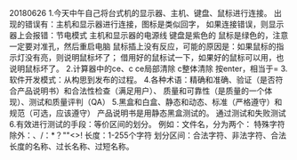 20180626
1.今天中午自己将台式机的显示器、主机、键盘、鼠标进行连接。
出现的错误有：主机和显示器进行连接，图标是类似回字，
如果连接错误，则显示器上会报错：节电模式
主机和显示器的电源线
键盘是紫色的
鼠标是绿色的，注意一定要对准孔，然后重启电脑
鼠标插上没有反应，可能的原因是：如果鼠标的指示灯没有亮，则说明鼠标坏了；
借用好的鼠标试一下，如果好的鼠标可以用，也说明鼠标坏了。
2.计算器中的ce、c
ce局部清除
c整体清除
按enter，相当于=
3.软件开发模式：从构思到发布的过程。
4.各种术语：精确和准确、验证（是否符合产品说明书）和合法性检查（满足用户）、
质量和可靠性（是质量的一个体现）、测试和质量评判（QA）
5.黑盒和白盒、静态和动态、标准（严格遵守）和规范（可选，应该遵守）
产品说明书是用静态黑盒测试的。
通过测试和失败测试
6.有效进行测试的手段：等价区间的划分。
例如：文件名，分为两个：
                      特殊字符除外：、/：*？""<>!
                      长度：1-255个字符
    划分区间：合法字符、非法字符、合法长度的名称、过长名称、过短名称。
